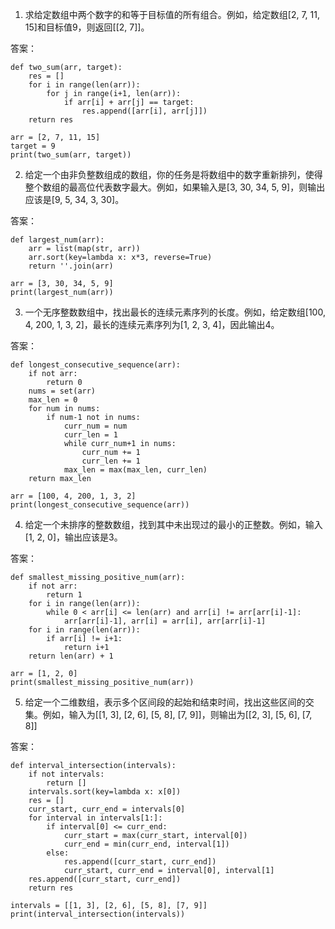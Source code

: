 

1. 求给定数组中两个数字的和等于目标值的所有组合。例如，给定数组[2, 7, 11, 15]和目标值9，则返回[[2, 7]]。

答案：

```
def two_sum(arr, target):
    res = []
    for i in range(len(arr)):
        for j in range(i+1, len(arr)):
            if arr[i] + arr[j] == target:
                res.append([arr[i], arr[j]])
    return res

arr = [2, 7, 11, 15]
target = 9
print(two_sum(arr, target))
```

2. 给定一个由非负整数组成的数组，你的任务是将数组中的数字重新排列，使得整个数组的最高位代表数字最大。例如，如果输入是[3, 30, 34, 5, 9]，则输出应该是[9, 5, 34, 3, 30]。

答案：

```
def largest_num(arr):
    arr = list(map(str, arr))
    arr.sort(key=lambda x: x*3, reverse=True)
    return ''.join(arr)

arr = [3, 30, 34, 5, 9]
print(largest_num(arr))
```

3. 一个无序整数数组中，找出最长的连续元素序列的长度。例如，给定数组[100, 4, 200, 1, 3, 2]，最长的连续元素序列为[1, 2, 3, 4]，因此输出4。

答案：

```
def longest_consecutive_sequence(arr):
    if not arr:
        return 0
    nums = set(arr)
    max_len = 0
    for num in nums:
        if num-1 not in nums:
            curr_num = num
            curr_len = 1
            while curr_num+1 in nums:
                curr_num += 1
                curr_len += 1
            max_len = max(max_len, curr_len)
    return max_len

arr = [100, 4, 200, 1, 3, 2]
print(longest_consecutive_sequence(arr))
```

4. 给定一个未排序的整数数组，找到其中未出现过的最小的正整数。例如，输入[1, 2, 0]，输出应该是3。

答案：

```
def smallest_missing_positive_num(arr):
    if not arr:
        return 1
    for i in range(len(arr)):
        while 0 < arr[i] <= len(arr) and arr[i] != arr[arr[i]-1]:
            arr[arr[i]-1], arr[i] = arr[i], arr[arr[i]-1]
    for i in range(len(arr)):
        if arr[i] != i+1:
            return i+1
    return len(arr) + 1

arr = [1, 2, 0]
print(smallest_missing_positive_num(arr))
```

5. 给定一个二维数组，表示多个区间段的起始和结束时间，找出这些区间的交集。例如，输入为[[1, 3], [2, 6], [5, 8], [7, 9]]，则输出为[[2, 3], [5, 6], [7, 8]]

答案：

```
def interval_intersection(intervals):
    if not intervals:
        return []
    intervals.sort(key=lambda x: x[0])
    res = []
    curr_start, curr_end = intervals[0]
    for interval in intervals[1:]:
        if interval[0] <= curr_end:
            curr_start = max(curr_start, interval[0])
            curr_end = min(curr_end, interval[1])
        else:
            res.append([curr_start, curr_end])
            curr_start, curr_end = interval[0], interval[1]
    res.append([curr_start, curr_end])
    return res

intervals = [[1, 3], [2, 6], [5, 8], [7, 9]]
print(interval_intersection(intervals))
```